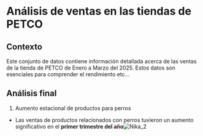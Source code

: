 # Análisis de ventas en las tiendas de PETCO

## Contexto 

Este conjunto de datos contiene información detallada acerca de las ventas de la tienda de PETCO de Enero a Marzo del 2025. Estos datos son esenciales para comprender el rendimiento etc...

## Análisis final

1. Aumento estacional de productos para perros

- Las ventas de productos relacionados con perros tuvieron un aumento significativo en el **primer trimestre del año**![Nika_2](https://github.com/user-attachments/assets/e1cc7dda-fdfc-481f-ac92-1501c53e45ff)
